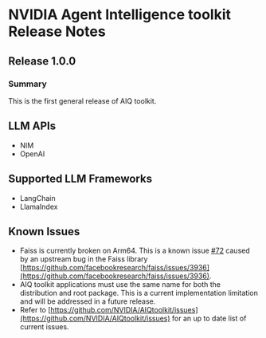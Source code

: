 <!--
SPDX-FileCopyrightText: Copyright (c) 2025, NVIDIA CORPORATION & AFFILIATES. All rights reserved.
SPDX-License-Identifier: Apache-2.0

Licensed under the Apache License, Version 2.0 (the "License");
you may not use this file except in compliance with the License.
You may obtain a copy of the License at

http://www.apache.org/licenses/LICENSE-2.0

Unless required by applicable law or agreed to in writing, software
distributed under the License is distributed on an "AS IS" BASIS,
WITHOUT WARRANTIES OR CONDITIONS OF ANY KIND, either express or implied.
See the License for the specific language governing permissions and
limitations under the License.
-->

# NVIDIA Agent Intelligence toolkit Release Notes

## Release 1.0.0
### Summary
This is the first general release of AIQ toolkit.

## LLM APIs
- NIM
- OpenAI

## Supported LLM Frameworks
- LangChain
- LlamaIndex

## Known Issues
- Faiss is currently broken on Arm64. This is a known issue [#72](https://github.com/NVIDIA/AIQtoolkit/issues/72) caused by an upstream bug in the Faiss library [https://github.com/facebookresearch/faiss/issues/3936](https://github.com/facebookresearch/faiss/issues/3936).
- AIQ toolkit applications must use the same name for both the distribution and root package. This is a current implementation limitation and will be addressed in a future release.
- Refer to [https://github.com/NVIDIA/AIQtoolkit/issues](https://github.com/NVIDIA/AIQtoolkit/issues) for an up to date list of current issues.
